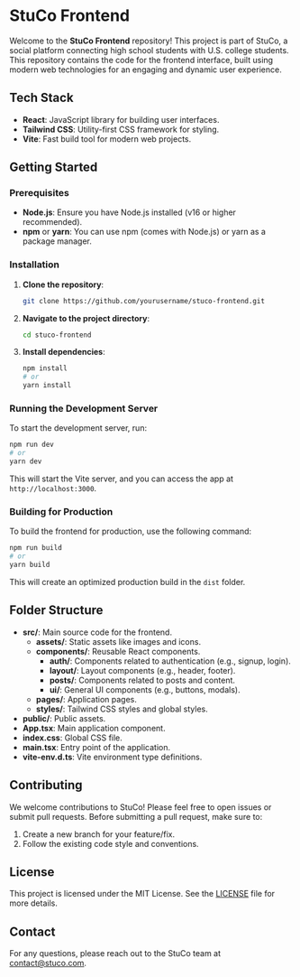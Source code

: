 # StuCo Frontend

Welcome to the **StuCo Frontend** repository! This project is part of StuCo, a social platform connecting high school students with U.S. college students. This repository contains the code for the frontend interface, built using modern web technologies for an engaging and dynamic user experience.

## Tech Stack

- **React**: JavaScript library for building user interfaces.
- **Tailwind CSS**: Utility-first CSS framework for styling.
- **Vite**: Fast build tool for modern web projects.

## Getting Started

### Prerequisites

- **Node.js**: Ensure you have Node.js installed (v16 or higher recommended).
- **npm** or **yarn**: You can use npm (comes with Node.js) or yarn as a package manager.

### Installation

1. **Clone the repository**:

   ```sh
   git clone https://github.com/yourusername/stuco-frontend.git
   ```

2. **Navigate to the project directory**:

   ```sh
   cd stuco-frontend
   ```

3. **Install dependencies**:

   ```sh
   npm install
   # or
   yarn install
   ```

### Running the Development Server

To start the development server, run:

```sh
npm run dev
# or
yarn dev
```

This will start the Vite server, and you can access the app at `http://localhost:3000`.

### Building for Production

To build the frontend for production, use the following command:

```sh
npm run build
# or
yarn build
```

This will create an optimized production build in the `dist` folder.

## Folder Structure

- **src/**: Main source code for the frontend.
  - **assets/**: Static assets like images and icons.
  - **components/**: Reusable React components.
    - **auth/**: Components related to authentication (e.g., signup, login).
    - **layout/**: Layout components (e.g., header, footer).
    - **posts/**: Components related to posts and content.
    - **ui/**: General UI components (e.g., buttons, modals).
  - **pages/**: Application pages.
  - **styles/**: Tailwind CSS styles and global styles.
- **public/**: Public assets.
- **App.tsx**: Main application component.
- **index.css**: Global CSS file.
- **main.tsx**: Entry point of the application.
- **vite-env.d.ts**: Vite environment type definitions.

## Contributing

We welcome contributions to StuCo! Please feel free to open issues or submit pull requests. Before submitting a pull request, make sure to:

1. Create a new branch for your feature/fix.
2. Follow the existing code style and conventions.

## License

This project is licensed under the MIT License. See the [LICENSE](LICENSE) file for more details.

## Contact

For any questions, please reach out to the StuCo team at [contact@stuco.com](mailto:contact@stuco.com).

